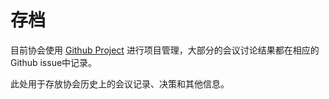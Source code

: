 # 存档

目前协会使用 [Github Project](https://github.com/orgs/nbtca/projects) 进行项目管理，大部分的会议讨论结果都在相应的Github issue中记录。

此处用于存放协会历史上的会议记录、决策和其他信息。